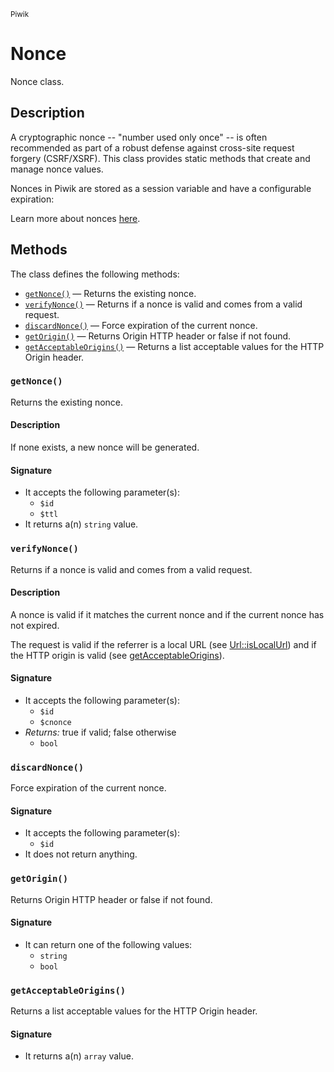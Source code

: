 <small>Piwik</small>

Nonce
=====

Nonce class.

Description
-----------

A cryptographic nonce -- "number used only once" -- is often recommended as
part of a robust defense against cross-site request forgery (CSRF/XSRF). This
class provides static methods that create and manage nonce values.

Nonces in Piwik are stored as a session variable and have a configurable expiration:

Learn more about nonces [here](http://en.wikipedia.org/wiki/Cryptographic_nonce).


Methods
-------

The class defines the following methods:

- [`getNonce()`](#getNonce) &mdash; Returns the existing nonce.
- [`verifyNonce()`](#verifyNonce) &mdash; Returns if a nonce is valid and comes from a valid request.
- [`discardNonce()`](#discardNonce) &mdash; Force expiration of the current nonce.
- [`getOrigin()`](#getOrigin) &mdash; Returns Origin HTTP header or false if not found.
- [`getAcceptableOrigins()`](#getAcceptableOrigins) &mdash; Returns a list acceptable values for the HTTP Origin header.

<a name="getnonce" id="getnonce"></a>
### `getNonce()`

Returns the existing nonce.

#### Description

If none exists, a new nonce will be generated.

#### Signature

- It accepts the following parameter(s):
    - `$id`
    - `$ttl`
- It returns a(n) `string` value.

<a name="verifynonce" id="verifynonce"></a>
### `verifyNonce()`

Returns if a nonce is valid and comes from a valid request.

#### Description

A nonce is valid if it matches the current nonce and if the current nonce
has not expired.

The request is valid if the referrer is a local URL (see [Url::isLocalUrl](#))
and if the HTTP origin is valid (see [getAcceptableOrigins](#getAcceptableOrigins)).

#### Signature

- It accepts the following parameter(s):
    - `$id`
    - `$cnonce`
- _Returns:_ true if valid; false otherwise
    - `bool`

<a name="discardnonce" id="discardnonce"></a>
### `discardNonce()`

Force expiration of the current nonce.

#### Signature

- It accepts the following parameter(s):
    - `$id`
- It does not return anything.

<a name="getorigin" id="getorigin"></a>
### `getOrigin()`

Returns Origin HTTP header or false if not found.

#### Signature

- It can return one of the following values:
    - `string`
    - `bool`

<a name="getacceptableorigins" id="getacceptableorigins"></a>
### `getAcceptableOrigins()`

Returns a list acceptable values for the HTTP Origin header.

#### Signature

- It returns a(n) `array` value.

